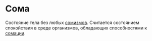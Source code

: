 # Сома

Состояние тела без любых [сомизмов](../somism).
Считается состоянием спокойствия в среде организмов,
обладающих способностями к [сомации](../somation).

